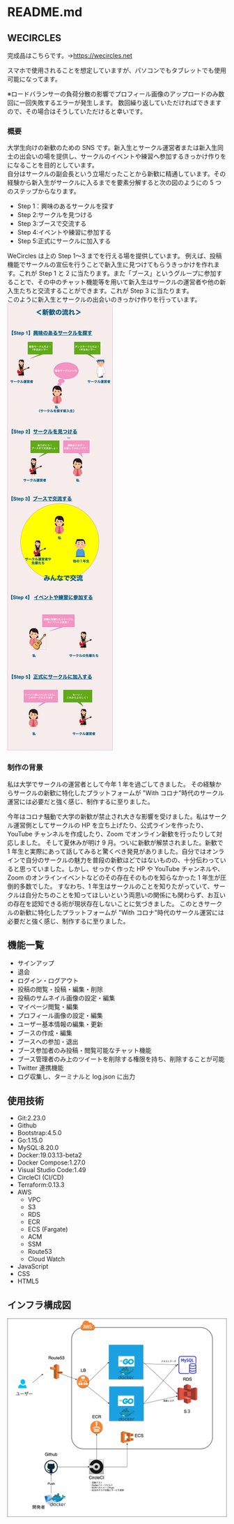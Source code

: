 # README.md

## WECIRCLES

完成品はこちらです。→https://wecircles.net

スマホで使用されることを想定していますが、パソコンでもタブレットでも使用可能になってます。

※ロードバランサーの負荷分散の影響でプロフィール画像のアップロードのみ数回に一回失敗するエラーが発生します。
数回繰り返していただければできますので、その場合はそうしていただけると幸いです。

### 概要

大学生向けの新歓のための SNS です。新入生とサークル運営者または新入生同士の出会いの場を提供し、サークルのイベントや練習へ参加するきっかけ作りをになることを目的としています。</br>
自分はサークルの副会長という立場だったことから新歓に精通しています。その経験から新入生がサークルに入るまでを要素分解すると次の図のようにの 5 つのステップからなります。</br>

- Step 1：興味のあるサークルを探す
- Step 2:サークルを見つける
- Step 3:ブースで交流する
- Step 4:イベントや練習に参加する
- Step 5:正式にサークルに加入する</br>

WeCircles は上の Step 1〜3 までを行える場を提供しています。
例えば、投稿機能でサークルの宣伝を行うことで新入生に見つけてもらうきっかけを作れます。これが Step 1 と 2 に当たります。また「ブース」というグループに参加することで、その中のチャット機能等を用いて新入生はサークルの運営者や他の新入生たちと交流することができます。これが Step 3 に当たります。</br>
このように新入生とサークルの出会いのきっかけ作りを行っています。</br>
![概要図](/assets/shinkan_flow.jpg)

### 制作の背景

私は大学でサークルの運営者として今年 1 年を過ごしてきました。
その経験からサークルの新歓に特化したプラットフォームが "With コロナ"時代のサークル運営には必要だと強く感じ、制作するに至りました。

今年はコロナ騒動で大学の新歓が禁止され大きな影響を受けました。私はサークル運営側としてサークルの HP を立ち上げたり、公式ラインを作ったり、YouTube チャンネルを作成したり、Zoom でオンライン新歓を行ったりして対応しました。
そして夏休みが明け 9 月。ついに新歓が解禁されました。新歓で 1 年生と実際にあって話してみると驚くべき発見がありました。自分ではオンラインで自分のサークルの魅力を普段の新歓ほどではないものの、十分伝わっていると思っていました。しかし、せっかく作った HP や YouTube チャンネルや、Zoom のオンラインイベントなどのその存在そのものを知らなかった 1 年生が圧倒的多数でした。
すなわち、1 年生はサークルのことを知りたがっていて、サークルは自分たちのことを知ってほしいという両思いの関係にも関わらず、お互いの存在を認知できる術が現状存在しないことに気づきました。
このときサークルの新歓に特化したプラットフォームが "With コロナ"時代のサークル運営には必要だと強く感じ、制作するに至りました。

## 機能一覧

- サインアップ
- 退会
- ログイン・ログアウト
- 投稿の閲覧・投稿・編集・削除
- 投稿のサムネイル画像の設定・編集
- マイページ閲覧・編集
- プロフィール画像の設定・編集
- ユーザー基本情報の編集・更新
- ブースの作成・編集
- ブースへの参加・退出
- ブース参加者のみ投稿・閲覧可能なチャット機能
- ブース管理者のみ上のツイートを削除する権限を持ち、削除することが可能
- Twitter 連携機能
- ログ収集し、ターミナルと log.json に出力

## 使用技術

- Git:2.23.0
- Github
- Bootstrap:4.5.0
- Go:1.15.0
- MySQL:8.20.0
- Docker:19.03.13-beta2
- Docker Compose:1.27.0
- Visual Studio Code:1.49
- CircleCI (CI/CD)
- Terraform:0.13.3
- AWS
  - VPC
  - S3
  - RDS
  - ECR
  - ECS (Fargate)
  - ACM
  - SSM
  - Route53
  - Cloud Watch
- JavaScript
- CSS
- HTML5

## インフラ構成図

![インフラ構成図](/assets/infra_structures.png)
